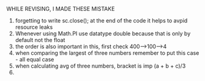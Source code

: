 WHILE REVISING, I MADE THESE MISTAKE 

1. forgetting to write sc.close(); at the end of the code it helps to avpid resource leaks
2. Whenever using Math.PI use datatype double because that is only by default not the float
3. the order is also important in this, first check 400-->100-->4
4. when comparing the largest of three numbers remember to put this case - all equal case
5. when calculating avg of three numbers, bracket is imp (a + b + c)/3
6.